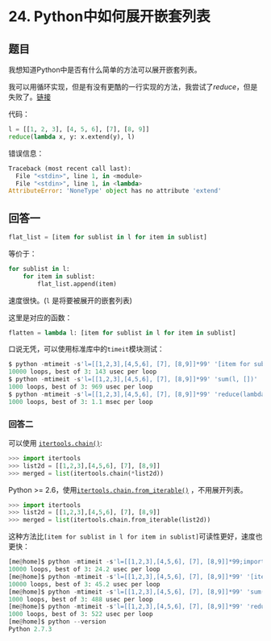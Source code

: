 # 24. Python中如何展开嵌套列表

## 题目

我想知道Python中是否有什么简单的方法可以展开嵌套列表。

我可以用循环实现，但是有没有更酷的一行实现的方法，我尝试了*reduce*，但是失败了。[链接](https://stackoverflow.com/questions/952914/making-a-flat-list-out-of-list-of-lists-in-python)

代码：

```python
l = [[1, 2, 3], [4, 5, 6], [7], [8, 9]]
reduce(lambda x, y: x.extend(y), l)
```

错误信息：

```python
Traceback (most recent call last):
  File "<stdin>", line 1, in <module>
  File "<stdin>", line 1, in <lambda>
AttributeError: 'NoneType' object has no attribute 'extend'
```

## 回答一

```python
flat_list = [item for sublist in l for item in sublist]
```

等价于：

```python
for sublist in l:
    for item in sublist:
        flat_list.append(item)
```

速度很快。(`l` 是将要被展开的嵌套列表)

这里是对应的函数：

```python
flatten = lambda l: [item for sublist in l for item in sublist]
```

口说无凭，可以使用标准库中的`timeit`模块测试：

```python
$ python -mtimeit -s'l=[[1,2,3],[4,5,6], [7], [8,9]]*99' '[item for sublist in l for item in sublist]'
10000 loops, best of 3: 143 usec per loop
$ python -mtimeit -s'l=[[1,2,3],[4,5,6], [7], [8,9]]*99' 'sum(l, [])'
1000 loops, best of 3: 969 usec per loop
$ python -mtimeit -s'l=[[1,2,3],[4,5,6], [7], [8,9]]*99' 'reduce(lambda x,y: x+y,l)'
1000 loops, best of 3: 1.1 msec per loop
```

### 回答二

可以使用 [`itertools.chain()`](http://docs.python.org/2/library/itertools.html#itertools.chain):

```python
>>> import itertools
>>> list2d = [[1,2,3],[4,5,6], [7], [8,9]]
>>> merged = list(itertools.chain(*list2d))
```

Python >= 2.6，使用[`itertools.chain.from_iterable()`](http://docs.python.org/2/library/itertools.html#itertools.chain.from_iterable) ，不用展开列表。

```python
>>> import itertools
>>> list2d = [[1,2,3],[4,5,6], [7], [8,9]]
>>> merged = list(itertools.chain.from_iterable(list2d))
```

这种方法比`[item for sublist in l for item in sublist]`可读性更好，速度也更快：

```python
[me@home]$ python -mtimeit -s'l=[[1,2,3],[4,5,6], [7], [8,9]]*99;import itertools' 'list(itertools.chain.from_iterable(l))'
10000 loops, best of 3: 24.2 usec per loop
[me@home]$ python -mtimeit -s'l=[[1,2,3],[4,5,6], [7], [8,9]]*99' '[item for sublist in l for item in sublist]'
10000 loops, best of 3: 45.2 usec per loop
[me@home]$ python -mtimeit -s'l=[[1,2,3],[4,5,6], [7], [8,9]]*99' 'sum(l, [])'
1000 loops, best of 3: 488 usec per loop
[me@home]$ python -mtimeit -s'l=[[1,2,3],[4,5,6], [7], [8,9]]*99' 'reduce(lambda x,y: x+y,l)'
1000 loops, best of 3: 522 usec per loop
[me@home]$ python --version
Python 2.7.3
```